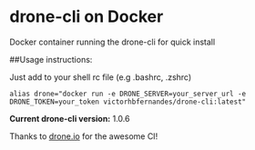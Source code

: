 # drone-cli on Docker
Docker container running the drone-cli for quick install

##Usage instructions:

Just add to your shell rc file (e.g .bashrc, .zshrc)

```
alias drone="docker run -e DRONE_SERVER=your_server_url -e DRONE_TOKEN=your_token victorhbfernandes/drone-cli:latest"
```

**Current drone-cli version:**
1.0.6

Thanks to [drone.io](https://drone.io) for the awesome CI!
